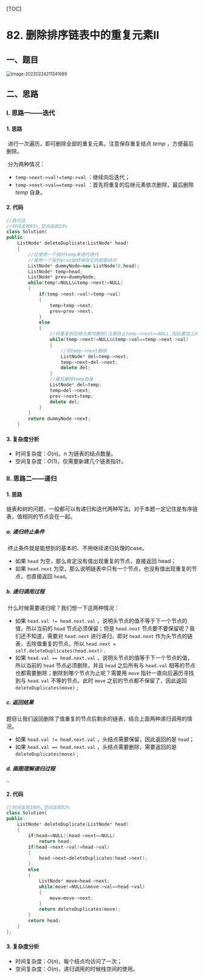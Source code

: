 [TOC]

# 82. 删除排序链表中的重复元素II

## 一、题目

<img src="C:\Users\hongdou\AppData\Roaming\Typora\typora-user-images\image-20220224211241689.png" alt="image-20220224211241689" style="zoom:80%;" />

## 二、思路

### I. 思路一——迭代

#### 1. 思路

​	进行一次遍历，即可删除全部的重复元素。注意保存重复结点 $temp$ ，方便最后删除。

​	分为两种情况：

* `temp->next->val!=temp->val` ：继续向后迭代；
* `temp->next->val==temp->val` ：首先将重复的后继元素依次删除，最后删除 $temp$ 自身。

#### 2. 代码

```C++
//迭代法 
//时间击败93%,空间击败23% 
class Solution{
public:
	ListNode* deleteDuplicate(ListNode* head)
	{
		//仅使用一个指针temp来进行迭代
		//使用一个指针prev始终保存它的前驱结点 
		ListNode* dummyNode=new ListNode(0,head);
		ListNode* temp=head;
		ListNode* prev=dummyNode; 
		while(temp!=NULL&&temp->next!=NULL)
		{
			if(temp->next->val!=temp->val)
			{
				temp=temp->next;
				prev=prev->next;
			}
			else
			{
				//将重复的后继元素均删除(注意防止temp->next==NULL,因此要加上终止条件) 
				while(temp->next!=NULL&&temp->val==temp->next->val)
				{
					//将temp->next删除
					ListNode* del=temp->next;
					temp->next=del->next;
					delete del; 
				}
				//最后删除temp自身
				ListNode* del=temp;
				temp=del->next;
				prev->next=temp;
				delete del;
			}
		} 
		return dummyNode->next;
	}
```

#### 3. 复杂度分析

* 时间复杂度：$O(n)$。$n$ 为链表的结点数量。
* 空间复杂度：$O(1)$。仅需要新建几个链表指针。

### II. 思路二——递归

#### 1. 思路

​	链表和树的问题，一般都可以有递归和迭代两种写法。对于本题一定记住是有序链表，值相同的节点会在一起。

##### a. 递归终止条件

​	终止条件就是能想到的基本的、不用继续递归处理的case。

* 如果 `head` 为空，那么肯定没有值出现重复的节点，直接返回 head；
* 如果 `head.next` 为空，那么说明链表中只有一个节点，也没有值出现重复的节点，也直接返回 `head`。

##### b. 递归调用过程

​	什么时候需要递归呢？我们想一下这两种情况：

* 如果 `head.val != head.next.val` ，说明头节点的值不等于下一个节点的值，所以当前的 `head` 节点必须保留；但是 `head.next` 节点要不要保留呢？我们还不知道，需要对 `head.next` 进行递归，即对 `head.next` 作为头节点的链表，去除值重复的节点。所以 `head.next = self.deleteDuplicates(head.next)` .
* 如果 `head.val == head.next.val` ，说明头节点的值等于下一个节点的值，所以当前的 `head` 节点必须删除，并且 `head` 之后所有与 `head.val` 相等的节点也都需要删除；删除到哪个节点为止呢？需要用 `move` 指针一直向后遍历寻找到与 `head.val` 不等的节点。此时 `move` 之前的节点都不保留了，因此返回 `deleteDuplicates(move)` ;

##### c. 返回结果

题目让我们返回删除了值重复的节点后剩余的链表，结合上面两种递归调用的情况。

* 如果 `head.val != head.next.val` ，头结点需要保留，因此返回的是 `head`；
* 如果 `head.val == head.next.val` ，头结点需要删除，需要返回的是`deleteDuplicates(move)` ;

##### d. 画图理解递归过程

<img src="file:///C:\Users\hongdou\Documents\Tencent Files\1564126186\Image\C2C\F2DD6E2CB1B56CE2F9954230F7266749.png" alt="img" style="zoom:20%;" />

#### 2. 代码

```C++
//时间击败100%,空间击败52% 
class Solution{
public:
	ListNode* deleteDuplicate(ListNode* head)
	{
		if(head==NULL||head->next==NULL)
			return head;
		if(head->next->val!=head->val)
		{
			head->next=deleteDuplicates(head->next);
		}
		else
		{
			ListNode* move=head->next;
			while(move!=NULL&&move->val==head->val)
			{
				move=move->next;
			}
			return deleteDuplicates(move);
		}
		return head;
	}
};
```

#### 3. 复杂度分析

* 时间复杂度：$O(n)$，每个结点均访问了一次；
* 空间复杂度：$O(n)$，递归调用的时候栈空间的使用。